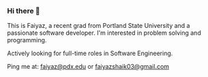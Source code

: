 ### Hi there 👋

This is Faiyaz, a recent grad from Portland State University and a passionate software developer. 
I'm interested in problem solving and programming. 

Actively looking for full-time roles in Software Engineering. 

Ping me at: faiyaz@pdx.edu or faiyazshaik03@gmail.com
